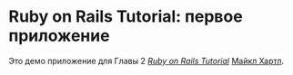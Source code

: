 # Ruby on Rails Tutorial: первое приложение

Это демо приложение для Главы 2
[*Ruby on Rails Tutorial*](http://railstutorial.org/)
 [Майкл Хартл](http://michaelhartl.com/).
